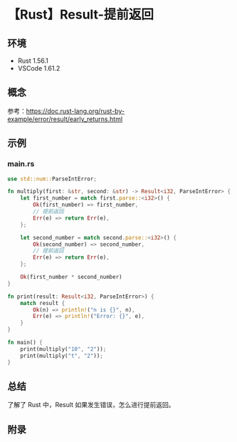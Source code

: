 # 【Rust】Result-提前返回

## 环境

- Rust 1.56.1
- VSCode 1.61.2

## 概念

参考：<https://doc.rust-lang.org/rust-by-example/error/result/early_returns.html>  

## 示例

### main.rs

```rust
use std::num::ParseIntError;

fn multiply(first: &str, second: &str) -> Result<i32, ParseIntError> {
    let first_number = match first.parse::<i32>() {
        Ok(first_number) => first_number,
        // 提前返回
        Err(e) => return Err(e),
    };

    let second_number = match second.parse::<i32>() {
        Ok(second_number) => second_number,
        // 提前返回
        Err(e) => return Err(e),
    };

    Ok(first_number * second_number)
}

fn print(result: Result<i32, ParseIntError>) {
    match result {
        Ok(n) => println!("n is {}", n),
        Err(e) => println!("Error: {}", e),
    }
}

fn main() {
    print(multiply("10", "2"));
    print(multiply("t", "2"));
}
```

## 总结

了解了 Rust 中，Result 如果发生错误，怎么进行提前返回。

## 附录
